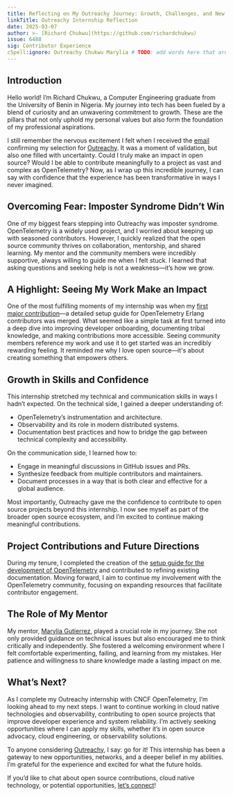 ```yaml
---
title: Reflecting on My Outreachy Journey: Growth, Challenges, and New Beginnings
linkTitle: Outreachy Internship Reflection
date: 2025-03-07
author: >- [Richard Chukwu](https://github.com/richardchukwu)
issue: 6488
sig: Contributor Experience
cSpell:ignore: Outreachy Chukwu Marylia # TODO: add words here that are correct but the spelling checker doesn't recognize
---
```



## Introduction

Hello world! I’m Richard Chukwu, a Computer Engineering graduate from the University of Benin in Nigeria. My journey into tech has been fueled by a blend of curiosity and an unwavering commitment to growth. These are the pillars that not only uphold my personal values but also form the foundation of my professional aspirations.

I still remember the nervous excitement I felt when I received the [email](https://x.com/RichardChukwu_/status/1862390957217333461) confirming my selection for [Outreachy](https://richardchukwu.hashnode.dev/outreachy-internship-introduction-first-day-of-my-internship#heading-determination). It was a moment of validation, but also one filled with uncertainty. Could I truly make an impact in open source? Would I be able to contribute meaningfully to a project as vast and complex as OpenTelemetry? Now, as I wrap up this incredible journey, I can say with confidence that the experience has been transformative in ways I never imagined.

## Overcoming Fear: Imposter Syndrome Didn’t Win

One of my biggest fears stepping into Outreachy was imposter syndrome. OpenTelemetry is a widely used project, and I worried about keeping up with seasoned contributors. However, I quickly realized that the open source community thrives on collaboration, mentorship, and shared learning. My mentor and the community members were incredibly supportive, always willing to guide me when I felt stuck. I learned that asking questions and seeking help is not a weakness—it’s how we grow.

## A Highlight: Seeing My Work Make an Impact

One of the most fulfilling moments of my internship was when my [first major contribution](https://github.com/open-telemetry/opentelemetry-erlang/pull/825)—a detailed setup guide for OpenTelemetry Erlang contributors was merged. What seemed like a simple task at first turned into a deep dive into improving developer onboarding, documenting tribal knowledge, and making contributions more accessible. Seeing community members reference my work and use it to get started was an incredibly rewarding feeling. It reminded me why I love open source—it's about creating something that empowers others.

## Growth in Skills and Confidence

This internship stretched my technical and communication skills in ways I hadn’t expected. On the technical side, I gained a deeper understanding of:

- OpenTelemetry’s instrumentation and architecture.
- Observability and its role in modern distributed systems.
- Documentation best practices and how to bridge the gap between technical complexity and accessibility.

On the communication side, I learned how to:

- Engage in meaningful discussions in GitHub issues and PRs.
- Synthesize feedback from multiple contributors and maintainers.
- Document processes in a way that is both clear and effective for a global audience.

Most importantly, Outreachy gave me the confidence to contribute to open source projects beyond this internship. I now see myself as part of the broader open source ecosystem, and I’m excited to continue making meaningful contributions.

## Project Contributions and Future Directions

During my tenure, I completed the creation of the [setup guide for the development of OpenTelemetry](https://github.com/open-telemetry/sig-contributor-experience/issues/31) and contributed to refining existing documentation. Moving forward, I aim to continue my involvement with the OpenTelemetry community, focusing on expanding resources that facilitate contributor engagement.

## The Role of My Mentor

My mentor, [Marylia Gutierrez](https://github.com/maryliag), played a crucial role in my journey. She not only provided guidance on technical issues but also encouraged me to think critically and independently. She fostered a welcoming environment where I felt comfortable experimenting, failing, and learning from my mistakes. Her patience and willingness to share knowledge made a lasting impact on me.

## What’s Next?

As I complete my Outreachy internship with CNCF OpenTelemetry, I’m looking ahead to my next steps. I want to continue working in cloud native technologies and observability, contributing to open source projects that improve developer experience and system reliability. I’m actively seeking opportunities where I can apply my skills, whether it’s in open source advocacy, cloud engineering, or observability solutions.

To anyone considering [Outreachy](https://www.outreachy.org/), I say: go for it! This internship has been a gateway to new opportunities, networks, and a deeper belief in my abilities. I’m grateful for the experience and excited for what the future holds.

If you’d like to chat about open source contributions, cloud native technology, or potential opportunities, [let’s connect](https://www.linkedin.com/in/richardchukwu1/)!
